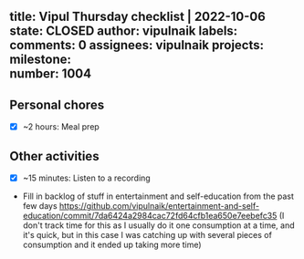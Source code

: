 title:	Vipul Thursday checklist | 2022-10-06
state:	CLOSED
author:	vipulnaik
labels:	
comments:	0
assignees:	vipulnaik
projects:	
milestone:	
number:	1004
--
## Personal chores

- [x] ~2 hours: Meal prep

## Other activities

- [x] ~15 minutes: Listen to a recording
- Fill in backlog of stuff in entertainment and self-education from the past few days https://github.com/vipulnaik/entertainment-and-self-education/commit/7da6424a2984cac72fd64cfb1ea650e7eebefc35 (I don't track time for this as I usually do it one consumption at a time, and it's quick, but in this case I was catching up with several pieces of consumption and it ended up taking more time)
